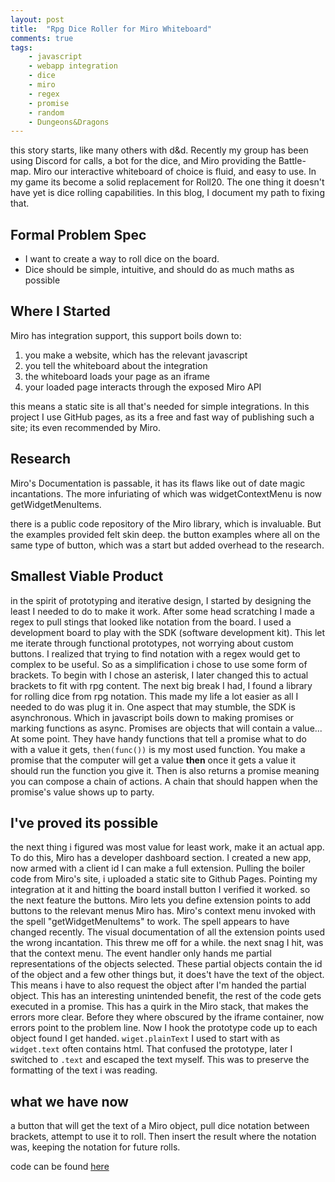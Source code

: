 ```yaml
---
layout: post
title:  "Rpg Dice Roller for Miro Whiteboard"
comments: true
tags:
    - javascript
    - webapp integration
    - dice
    - miro
    - regex
    - promise
    - random
    - Dungeons&Dragons
---
```


this story starts, like many others with d&d. Recently my group has been using Discord for calls, a bot for the dice, and Miro providing the Battle-map. 
Miro our interactive whiteboard of choice is fluid, and easy to use. 
In my game its become a solid replacement for Roll20. The one thing it doesn't have yet is dice rolling capabilities. In this blog, I document my path to fixing that.

## Formal Problem Spec

-   I want to create a way to roll dice on the board.
-   Dice should be simple, intuitive, and should do as much maths as possible

## Where I Started

Miro has integration support, this support boils down to:

1.  you make a website, which has the relevant javascript
2.  you tell the whiteboard about the integration
3.  the whiteboard loads your page as an iframe
4.  your loaded page interacts through the exposed Miro API

this means a static site is all that's needed for simple integrations. In this project I use GitHub pages, as its a free and fast way of publishing such a site; its even recommended by Miro.

## Research

Miro's Documentation is passable, it has its flaws like out of date magic incantations. The more infuriating of which was widgetContextMenu is now getWidgetMenuItems.

there is a public code repository of the Miro library, which is invaluable. But the examples provided felt skin deep. 
the button examples where all on the same type of button, which was a start but added overhead to the research.

## Smallest Viable Product
in the spirit of prototyping and iterative design, I started by designing the least I needed to do to make it work. After some head scratching I made a regex to pull stings that looked like notation from the board. I used a development board to play with the SDK (software development kit). This let me iterate through functional prototypes, not worrying about custom buttons. I realized that trying to find notation with a regex would get to complex to be useful. So as a simplification i chose to use some form of brackets. To begin with I chose an asterisk, I later changed this to actual brackets to fit with rpg content.
The next big break I had, I found a library for rolling dice from rpg notation. This made my life a lot easier as all I needed to do was plug it in. 
One aspect that may stumble, the SDK is asynchronous. Which in javascript boils down to making promises or marking functions as async. Promises are objects that will contain a value... At some point. They have handy functions that tell a promise what to do with a value it gets, `then(func())` is my most used function. You make a promise that the computer will get a value **then** once it gets a value it should run the function you give it. Then is also returns a promise meaning you can compose a chain of actions. A chain that should happen when the promise's value shows up to party. 

## I've proved its possible 
the next thing i figured was most value for least work, make it an actual app. To do this, Miro has a developer dashboard section. I created a new app, now armed with a client id I can make a full extension. Pulling the boiler code from Miro's site, i uploaded a static site to Github Pages. Pointing my integration at it and hitting the board install button I verified it worked. 
so the next feature the buttons. Miro lets you define extension points to add buttons to the relevant menus Miro has. Miro's context menu invoked with the spell "getWidgetMenuItems" to work. The spell appears to have changed recently. The visual documentation of all the extension points used the wrong incantation. This threw me off for a while. 
the next snag I hit, was that the context menu. The event handler only hands me partial representations of the objects selected. These partial objects contain the id of the object and a few other things but, it does't have the text of the object. This means i have to also request the object after I'm handed the partial object. This has an interesting unintended benefit, the rest of the code gets executed in a promise. This has a quirk in the Miro stack, that makes the errors more clear. Before they where obscured by the iframe container, now errors point to the problem line. Now I hook the prototype code up to each object found I get handed. `wiget.plainText` I used to start with as `widget.text` often contains html. That confused the prototype, later I switched to `.text` and escaped the text myself. This was to preserve the formatting of the text i was reading.

## what we have now
a button that will get the text of a Miro object, pull dice notation between brackets, attempt to use it to roll. Then insert the result where the notation was, keeping the notation for future rolls. 

code can be found [here](https://github.com/megonemad1/MiroDicePostIt)
